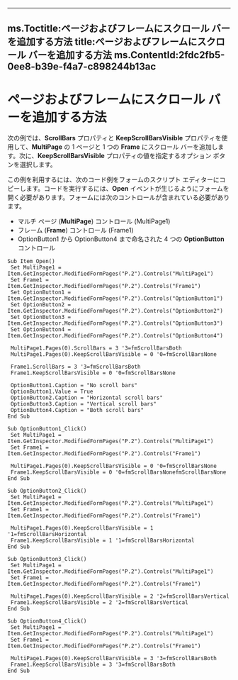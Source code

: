 

---
ms.Toctitle:ページおよびフレームにスクロール バーを追加する方法
title:ページおよびフレームにスクロール バーを追加する方法
ms.ContentId:2fdc2fb5-0ee8-b39e-f4a7-c898244b13ac
---
# ページおよびフレームにスクロール バーを追加する方法




次の例では、**ScrollBars** プロパティと **KeepScrollBarsVisible** プロパティを使用して、**MultiPage** の 1 ページと 1 つの **Frame** にスクロール バーを追加します。次に、**KeepScrollBarsVisible** プロパティの値を指定するオプション ボタンを選択します。



この例を利用するには、次のコード例をフォームのスクリプト エディターにコピーします。コードを実行するには、**Open** イベントが生じるようにフォームを開く必要があります。フォームには次のコントロールが含まれている必要があります。

- マルチ ページ (**MultiPage**) コントロール (MultiPage1)
- フレーム (**Frame**) コントロール (Frame1)
- OptionButton1 から OptionButton4 まで命名された 4 つの **OptionButton** コントロール


```sourcecode
Sub Item_Open() 
 Set MultiPage1 = Item.GetInspector.ModifiedFormPages("P.2").Controls("MultiPage1") 
 Set Frame1 = Item.GetInspector.ModifiedFormPages("P.2").Controls("Frame1") 
 Set OptionButton1 = Item.GetInspector.ModifiedFormPages("P.2").Controls("OptionButton1") 
 Set OptionButton2 = Item.GetInspector.ModifiedFormPages("P.2").Controls("OptionButton2") 
 Set OptionButton3 = Item.GetInspector.ModifiedFormPages("P.2").Controls("OptionButton3") 
 Set OptionButton4 = Item.GetInspector.ModifiedFormPages("P.2").Controls("OptionButton4") 
 
 MultiPage1.Pages(0).ScrollBars = 3 '3=fmScrollBarsBoth 
 MultiPage1.Pages(0).KeepScrollBarsVisible = 0 '0=fmScrollBarsNone 
 
 Frame1.ScrollBars = 3 '3=fmScrollBarsBoth 
 Frame1.KeepScrollBarsVisible = 0 '0=fmScrollBarsNone 
 
 OptionButton1.Caption = "No scroll bars" 
 OptionButton1.Value = True 
 OptionButton2.Caption = "Horizontal scroll bars" 
 OptionButton3.Caption = "Vertical scroll bars" 
 OptionButton4.Caption = "Both scroll bars" 
End Sub 
 
Sub OptionButton1_Click() 
 Set MultiPage1 = Item.GetInspector.ModifiedFormPages("P.2").Controls("MultiPage1") 
 Set Frame1 = Item.GetInspector.ModifiedFormPages("P.2").Controls("Frame1") 
 
 MultiPage1.Pages(0).KeepScrollBarsVisible = 0 '0=fmScrollBarsNone 
 Frame1.KeepScrollBarsVisible = 0 '0=fmScrollBarsNonefmScrollBarsNone 
End Sub 
 
Sub OptionButton2_Click() 
 Set MultiPage1 = Item.GetInspector.ModifiedFormPages("P.2").Controls("MultiPage1") 
 Set Frame1 = Item.GetInspector.ModifiedFormPages("P.2").Controls("Frame1") 
 
 MultiPage1.Pages(0).KeepScrollBarsVisible = 1 '1=fmScrollBarsHorizontal 
 Frame1.KeepScrollBarsVisible = 1 '1=fmScrollBarsHorizontal 
End Sub 
 
Sub OptionButton3_Click() 
 Set MultiPage1 = Item.GetInspector.ModifiedFormPages("P.2").Controls("MultiPage1") 
 Set Frame1 = Item.GetInspector.ModifiedFormPages("P.2").Controls("Frame1") 
 
 MultiPage1.Pages(0).KeepScrollBarsVisible = 2 '2=fmScrollBarsVertical 
 Frame1.KeepScrollBarsVisible = 2 '2=fmScrollBarsVertical 
End Sub 
 
Sub OptionButton4_Click() 
 Set MultiPage1 = Item.GetInspector.ModifiedFormPages("P.2").Controls("MultiPage1") 
 Set Frame1 = Item.GetInspector.ModifiedFormPages("P.2").Controls("Frame1") 
 
 MultiPage1.Pages(0).KeepScrollBarsVisible = 3 '3=fmScrollBarsBoth 
 Frame1.KeepScrollBarsVisible = 3 '3=fmScrollBarsBoth 
End Sub
```



